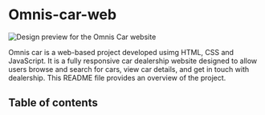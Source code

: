 # Omnis-car-web

![Design preview for the Omnis Car website](./design/desktop-preview.jpg)

Omnis car is a web-based project developed usimg HTML, CSS and JavaScript. It is a fully responsive car dealership website designed to allow users browse and search for cars, view car details, and get in touch with dealership. This README file provides an overview of the project.

## Table of contents

